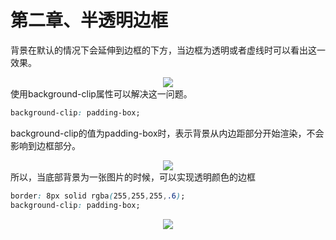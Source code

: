 # 第二章、半透明边框
背景在默认的情况下会延伸到边框的下方，当边框为透明或者虚线时可以看出这一效果。

<div align=center><img src="/note/images/css-secret/2/1.png"></div>  
使用background-clip属性可以解决这一问题。  

```css
background-clip: padding-box;
```
background-clip的值为padding-box时，表示背景从内边距部分开始渲染，不会影响到边框部分。
<div align=center><img src="/note/images/css-secret/2/2.png"></div>  
所以，当底部背景为一张图片的时候，可以实现透明颜色的边框  

```css
border: 8px solid rgba(255,255,255,.6);
background-clip: padding-box;
```
<div align=center><img src="/note/images/css-secret/2/3.png"></div>  